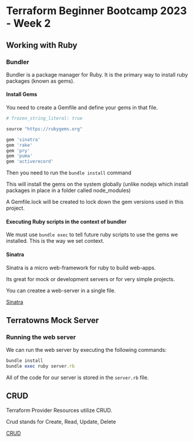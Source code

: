 # Terraform Beginner Bootcamp 2023 - Week 2

## Working with Ruby

### Bundler

Bundler is a package manager for Ruby.
It is the primary way to install ruby packages (known as gems).

#### Install Gems

You need to create a Gemfile and define your gems in that file.

```rb
# frozen_string_literal: true

source "https://rubygems.org"

gem 'sinatra'
gem 'rake'
gem 'pry'
gem 'puma'
gem 'activerecord'
```

Then you need to run the `bundle install` command

This will install the gems on the system globally (unlike nodejs which install packages in place in a folder called node_modules)

A Gemfile.lock will be created to lock down the gem versions used in this project.

#### Executing Ruby scripts in the context of bundler

We must use `bundle exec` to tell future ruby scripts to use the gems we installed. This is the way we set context.

#### Sinatra

Sinatra is a micro web-framework for ruby to build web-apps.

Its great for mock or development servers or for very simple projects.

You can createe a web-server in a single file.

[Sinatra](https://sinatrarb.com/)

## Terratowns Mock Server

### Running the web server

We can run the web server by executing the following commands:

```rb
bundle install
bundle exec ruby server.rb
```

All of the code for our server is stored in the `server.rb` file.

## CRUD

Terraform Provider Resources utilize CRUD.

Crud stands for Create, Read, Update, Delete

[CRUD](https://en.wikipedia.org/wiki/Create,_read,_update_and_delete)